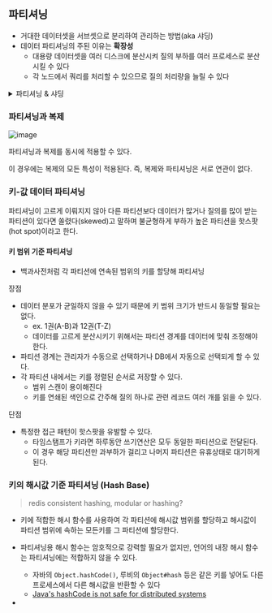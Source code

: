 ## 파티셔닝

- 거대한 데이터셋을 서브셋으로 분리하여 관리하는 방법(aka 샤딩)
- 데이터 파티셔닝의 주된 이유는 **확장성**
  - 대용량 데이터셋을 여러 디스크에 분산시켜 질의 부하를 여러 프로세스로 분산시킬 수 있다
  - 각 노드에서 쿼리를 처리할 수 있으므로 질의 처리량을 늘릴 수 있다

<details>
<summary>파티셔닝 & 샤딩</summary>

![image](https://github.com/rachel5004/23-11-DesigningDataIntensiveApplications/assets/75432228/699bebd3-a6f5-4b99-8467-334fd1bbf6b6)

- Partitioning    
  - 테이블에 데이터가 많아지면 인덱스(B-Tree)또한 커지게 되고 테이블에 읽기/쓰기가 있을 때 마다 인덱스에서 처리되는 시간도 늘어난다.
  - 이를 방지하기 위해 테이블을 적당한 크기로 쪼개는 작업을 수행한다.

![image](https://github.com/rachel5004/23-11-DesigningDataIntensiveApplications/assets/75432228/1363dd86-bbb4-4af7-9a4f-d484c0c330a7)

- Sharding
  - 네트워크 요청에 대한 부하를 각각의 서버로 분산시키기 위해 사용된다.

</details>


### 파티셔닝과 복제

![image](https://github.com/rachel5004/23-11-DesigningDataIntensiveApplications/assets/75432228/c2b68d30-ffcb-4c5d-9745-5b318ac5145f)

파티셔닝과 복제를 동시에 적용할 수 있다.

이 경우에는 복제의 모든 특성이 적용된다. 즉, 복제와 파티셔닝은 서로 연관이 없다.


### 키-값 데이터 파티셔닝

파티셔닝이 고르게 이뤄지지 않아 다른 파티션보다 데이터가 많거나 질의를 많이 받는 파티션이 있다면 쏠렸다(skewed)고 말하며 불균형하게 부하가 높은 파티션을 핫스팟(hot spot)이라고 한다.

#### 키 범위 기준 파티셔닝

- 백과사전처럼 각 파티션에 연속된 범위의 키를 할당해 파티셔닝

장점

- 데이터 분포가 균일하지 않을 수 있기 때문에 키 범위 크기가 반드시 동일할 필요는 없다.
  - ex. 1권(A-B)과 12권(T-Z)
  - 데이터를 고르게 분산시키기 위해서는 파티션 경계를 데이터에 맞춰 조정해야 한다. 
- 파티션 경계는 관리자가 수동으로 선택하거나 DB에서 자동으로 선택되게 할 수 있다. 
- 각 파티션 내에서는 키를 정렬된 순서로 저장할 수 있다. 
  - 범위 스캔이 용이해진다
  - 키를 연쇄된 색인으로 간주해 질의 하나로 관련 레코드 여러 개를 읽을 수 있다.


단점

- 특정한 접근 패턴이 핫스팟을 유발할 수 있다.
  - 타임스탬프가 키라면 하루동안 쓰기연산은 모두 동일한 파티션으로 전달된다.
  - 이 경우 해당 파티션만 과부하가 걸리고 나머지 파티션은 유휴상태로 대기하게 된다.


### 키의 해시값 기준 파티셔닝 (Hash Base)

> redis consistent hashing, modular or hashing?

- 키에 적합한 해시 함수를 사용하여 각 파티션에 해시값 범위를 할당하고 해시값이 파티션 범위에 속하는 모든키를 그 파티션에 할당한다.
- 파티셔닝용 해시 함수는 암호적으로 강력할 필요가 없지만, 언어의 내장 해시 함수는 파티셔닝에는 적합하지 않을 수 있다.
  - 자바의 `Object.hashCode()`, 루비의 `Object#hash` 등은 같은 키를 넣어도 다른 프로세스에서 다른 해시값을 반환할 수 있다
  - [Java's hashCode is not safe for distributed systems](https://martin.kleppmann.com/2012/06/18/java-hashcode-unsafe-for-distributed-systems.html)
 
- 
